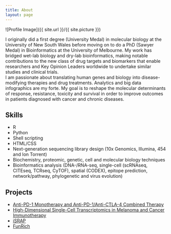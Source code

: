 ```yaml
---
title: About
layout: page
---
```

![Profile Image]({{ site.url }}/{{ site.picture }})

<p>I originally did a first degree (University Medal) in molecular biology at the University of New South Wales before moving on to do a PhD (Sawyer Medal) in Bioinformatics at the University of Melbourne. My work has bridged wet-lab biology and dry-lab bioinformatics, making notable contributions to the new class of drug targets and biomarkers that enable researchers and Key Opinion Leaders worldwide to undertake similar studies and clinical trials.
<br>
I am passionate about translating human genes and biology into disease-modifying therapies and drug treatments. Analytics and big data infographics are my forte. My goal is to reshape the molecular determinants of response, resistance, toxicity and survival in order to improve outcomes in patients diagnosed with cancer and chronic diseases.</p>

<h2>Skills</h2>

<ul class="skill-list">
	<li>R</li>
	<li>Python</li>
	<li>Shell scripting</li>
	<li>HTML/CSS</li>
	<li>Next-generation sequencing library design (10x Genomics, Illumina, 454 and Ion Torrent)</li>
	<li>Biochemistry, proteomic, genetic, cell and molecular biology techniques</li>
	<li>Bioinformatics analysis (DNA-/RNA-seq, single-cell (scRNAseq, CITEseq, TCRseq, CyTOF), spatial (CODEX), epitope prediction, network/pathway, phylogenetic and virus evolution)</li>
</ul>

<h2>Projects</h2>

<ul>
		<li><a href="https://www.cell.com/cancer-cell/fulltext/S1535-6108(19)30037-6">Anti-PD-1 Monotherapy and Anti-PD-1/Anti-CTLA-4 Combined Therapy</a></li>
	<li><a href="https://www.mdpi.com/2073-4425/12/10/1629">High-Dimensional Single-Cell Transcriptomics in Melanoma and Cancer Immunotherapy</a></li>
	<li><a href="http://israp.sourceforge.net/">iSRAP</a></li>
	<li><a href="http://www.funrich.org/">FunRich</a></li>
</ul>
